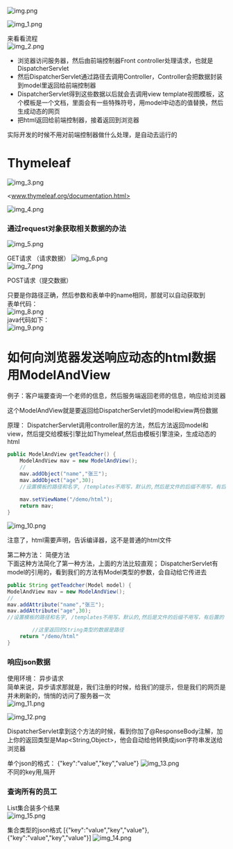 
![img.png](img.png)  

![img_1.png](img_1.png)    
 
来看看流程    
![img_2.png](img_2.png)   


* 浏览器访问服务器，然后由前端控制器Front controller处理请求，也就是DispatcherServlet      
* 然后DispatcherServlet通过路径去调用Controller，Controller会把数据封装到model里返回给前端控制器   
* DispatcherServlet得到这些数据以后就会去调用view template视图模板，这个模板是一个文档，里面会有一些特殊符号，用model中动态的值替换，然后生成动态的网页
* 把html返回给前端控制器，接着返回到浏览器    

实际开发的时候不用对前端控制器做什么处理，是自动去运行的   

# Thymeleaf   

![img_3.png](img_3.png)    

<www.thymeleaf.org/documentation.html>     

![img_4.png](img_4.png)    



###  通过request对象获取相关数据的办法
 ![img_5.png](img_5.png)    
 
GET请求  （请求数据）
![img_6.png](img_6.png)       
![img_7.png](img_7.png)    

POST请求（提交数据）  

只要是你路径正确，然后参数和表单中的name相同，那就可以自动获取到   
表单代码：   
![img_8.png](img_8.png)    
java代码如下：   
![img_9.png](img_9.png)   


# 如何向浏览器发送响应动态的html数据   用ModelAndView  
例子：客户端要查询一个老师的信息，然后服务端返回老师的信息，响应给浏览器   

这个ModelAndView就是要返回给DispatcherServlet的model和view两份数据  

原理： DispatcherServlet调用controller层的方法，然后方法返回model和view，然后提交给模板引擎比如Thymeleaf,然后由模板引擎渲染，生成动态的html      

```java
public ModelAndView getTeadcher() {
    ModelAndView mav = new ModelAndView();
    //    
    mav.addObject("name","张三");
    mav.addObject("age",30);
    //设置模板的路径和名字, /templates不用写，默认的,然后是文件的后缀不用写，有后置的     
        
    mav.setViewName("/demo/html");    
    return mav;
}
```

![img_10.png](img_10.png)    

注意了，html需要声明，告诉编译器，这不是普通的html文件    
<html xmlns:th="http://www.thymeleaf.org">    

第二种方法：  简便方法   
下面这种方法简化了第一种方法，上面的方法比较直观； DispatcherServlet有model的引用的，看到我们的方法有Model类型的参数，会自动给它传进去  
```java
public String getTeadcher(Model model) {
ModelAndView mav = new ModelAndView();
//    
mav.addAttribute("name","张三");
mav.addAttribute("age",30);
//设置模板的路径和名字, /templates不用写，默认的,然后是文件的后缀不用写，有后置的

        //这里返回的String类型的数据是路径  
    return "/demo/html"
}
```


### 响应json数据 

使用环境： 异步请求   
简单来说，异步请求那就是，我们注册的时候，给我们的提示，但是我们的网页是并未刷新的，悄悄的访问了服务器一次          
![img_11.png](img_11.png)    


![img_12.png](img_12.png)   

DispatcherServlet拿到这个方法的时候，看到你加了@ResponseBody注解，加上你的返回类型是Map<String,Object>，他会自动给他转换成json字符串发送给浏览器   


单个json的格式：   {"key":"value","key","value"}
![img_13.png](img_13.png)  
不同的key用,隔开  

### 查询所有的员工   
List集合装多个结果        
![img_15.png](img_15.png)   


集合类型的json格式  [{"key":"value","key","value"},{"key":"value","key","value"}]
![img_14.png](img_14.png)    